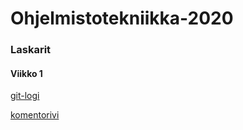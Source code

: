 # Ohjelmistotekniikka-2020

### Laskarit

#### Viikko 1
[git-logi](https://github.com/ellikiiski/Ohjelmistotekniikka-2020/blob/main/laskarit/viikko1/gitlog.txt)

[komentorivi](https://github.com/ellikiiski/Ohjelmistotekniikka-2020/blob/main/laskarit/viikko1/komentorivi.txt)
